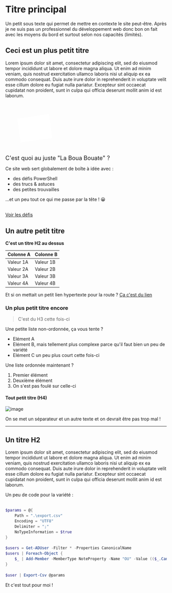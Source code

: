 # Titre principal

Un petit sous texte qui permet de mettre en contexte le site peut-être. Après je ne suis pas un professionnel du développement web donc bon on fait avec les moyens du bord et surtout selon nos capacités (limités).

## Ceci est un plus petit titre

Lorem ipsum dolor sit amet, consectetur adipiscing elit, sed do eiusmod tempor incididunt ut labore et dolore magna aliqua. Ut enim ad minim veniam, quis nostrud exercitation ullamco laboris nisi ut aliquip ex ea commodo consequat. Duis aute irure dolor in reprehenderit in voluptate velit esse cillum dolore eu fugiat nulla pariatur. Excepteur sint occaecat cupidatat non proident, sunt in culpa qui officia deserunt mollit anim id est laborum.

<div class="hero">
    <div width="20%" style="padding: 3em;">
        <img src="/assets/images/logo_white.svg" style="transform: rotate(-8deg);" width="100px">
    </div>
    <div width="80%">
        <span style="font-size: large;">C'est quoi au juste "La Boua Bouate" ?</span>
        <p>Ce site web sert globalement de boîte à idée avec :</p>
        <ul>
            <li>des défis PowerShell</li>
            <li>des trucs & astuces</li>
            <li>des petites trouvailles</li>
        </ul>
        <p>...et un peu tout ce qui me passe par la tête ! 😀</p>
        <br>
        <a href="/challenges">Voir les défis</a>
    </div>
</div>

## Un autre petit titre

**C'est un titre H2 au dessus**

Colonne A | Colonne B
--------- | ---------
Valeur 1A | Valeur 1B
Valeur 2A | Valeur 2B
Valeur 3A | Valeur 3B
Valeur 4A | Valeur 4B

Et si on mettait un petit lien hypertexte pour la route ? [Ça c'est du lien](https://duckduckgo.com)

### Un plus petit titre encore

> C'est du H3 cette fois-ci

Une petite liste non-ordonnée, ça vous tente ?

- Elément A
- Elément B, mais tellement plus complexe parce qu'il faut bien un peu de variété
- Elément C un peu plus court cette fois-ci

Une liste ordonnée maintenant ?

1. Premier élément
2. Deuxième élément
3. On s'est pas foulé sur celle-ci

#### Tout petit titre (H4)

![image](https://i.redd.it/if3ldk2w2j841.jpg)

On se met un séparateur et un autre texte et on devrait être pas trop mal !

---

## Un titre H2

Lorem ipsum dolor sit amet, consectetur adipiscing elit, sed do eiusmod tempor incididunt ut labore et dolore magna aliqua. Ut enim ad minim veniam, quis nostrud exercitation ullamco laboris nisi ut aliquip ex ea commodo consequat. Duis aute irure dolor in reprehenderit in voluptate velit esse cillum dolore eu fugiat nulla pariatur. Excepteur sint occaecat cupidatat non proident, sunt in culpa qui officia deserunt mollit anim id est laborum.

Un peu de code pour la variété :

```powershell

$params = @{
    Path = ".\export.csv"
    Encoding = "UTF8"
    Delimiter = ";"
    NoTypeInformation = $true
}

$users = Get-ADUser -Filter * -Properties CanonicalName
$users | Foreach-Object {
    $_ | Add-Member -MemberType NoteProperty -Name "OU" -Value (($_.CanonicalName -split '/')[2])
}

$user | Export-Csv @params

``` 

Et c'est tout pour moi !
